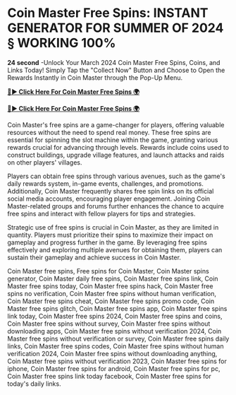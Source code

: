 # Coin Master Free Spins: INSTANT GENERATOR FOR SUMMER OF 2024 § WORKING 100%
**24 second** -Unlock Your March 2024 Coin Master Free Spins, Coins, and Links Today! Simply Tap the "Collect Now" Button and Choose to Open the Rewards Instantly in Coin Master through the Pop-Up Menu.

[**🔴► Click Here For Coin Master Free Spins 🌍**](https://moroccino.github.io/CoinMaster/)

[**🔴► Click Here For Coin Master Free Spins 🌍**](https://moroccino.github.io/CoinMaster/)
 
Coin Master's free spins are a game-changer for players, offering valuable resources without the need to spend real money. These free spins are essential for spinning the slot machine within the game, granting various rewards crucial for advancing through levels. Rewards include coins used to construct buildings, upgrade village features, and launch attacks and raids on other players' villages.

Players can obtain free spins through various avenues, such as the game's daily rewards system, in-game events, challenges, and promotions. Additionally, Coin Master frequently shares free spin links on its official social media accounts, encouraging player engagement. Joining Coin Master-related groups and forums further enhances the chance to acquire free spins and interact with fellow players for tips and strategies.

Strategic use of free spins is crucial in Coin Master, as they are limited in quantity. Players must prioritize their spins to maximize their impact on gameplay and progress further in the game. By leveraging free spins effectively and exploring multiple avenues for obtaining them, players can sustain their gameplay and achieve success in Coin Master.



Coin Master free spins, Free spins for Coin Master, Coin Master spins generator, Coin Master daily free spins, Coin Master free spins link, Coin Master free spins today, Coin Master free spins hack, Coin Master free spins no verification, Coin Master free spins without human verification, Coin Master free spins cheat, Coin Master free spins promo code, Coin Master free spins glitch, Coin Master free spins app, Coin Master free spins link today, Coin Master free spins 2024, Coin Master free spins and coins, Coin Master free spins without survey, Coin Master free spins without downloading apps, Coin Master free spins without verification 2024, Coin Master free spins without verification or survey, Coin Master free spins daily links, Coin Master free spins codes, Coin Master free spins without human verification 2024, Coin Master free spins without downloading anything, Coin Master free spins without verification 2023, Coin Master free spins for iphone, Coin Master free spins for android, Coin Master free spins for pc, Coin Master free spins link today facebook, Coin Master free spins for today's daily links.
